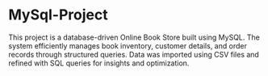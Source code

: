 # MySql-Project
This project is a database-driven Online Book Store built using MySQL. The system efficiently manages book inventory, customer details, and order records through structured queries. Data was imported using CSV files and refined with SQL queries for insights and optimization.
